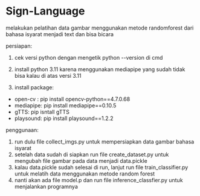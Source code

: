 # Sign-Language
melakukan pelatihan data gambar menggunakan metode randomforest dari bahasa isyarat menjadi text dan bisa bicara

persiapan:
1. cek versi python dengan mengetik python --version di cmd
2. install python 3.11 karena menggunakan mediapipe yang sudah tidak bisa kalau di atas versi 3.11

3. install package:
- open-cv : pip install opencv-python==4.7.0.68
- mediapipe: pip install mediapipe==0.10.5
- gTTS: pip isntall gTTS
- playsound: pip install playsound==1.2.2

penggunaan:
1. run dulu file collect_imgs.py untuk mempersiapkan data gambar bahasa isyarat
2. setelah data sudah di siapkan run file create_dataset.py untuk mengubah file gambar pada data menjadi data.pickle
3. kalau data.pickle sudah selesai di run, lanjut run file train_classifier.py untuk melatih data menggunakan metode random forest
4. nanti akan ada file model.p dan run file inference_classfier.py untuk menjalankan programnya
